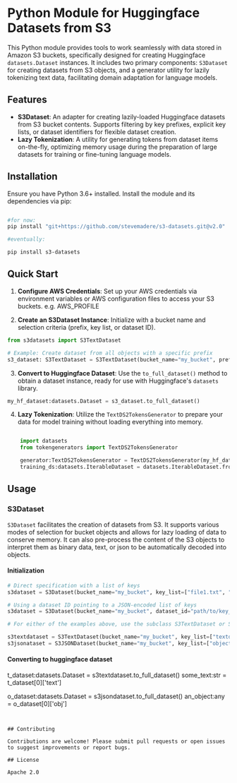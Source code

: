 
# Python Module for Huggingface Datasets from S3

This Python module provides tools to work seamlessly with data stored in Amazon S3 buckets, specifically designed for creating Huggingface `datasets.Dataset` instances. It includes two primary components: `S3Dataset` for creating datasets from S3 objects, and a generator utility for lazily tokenizing text data, facilitating domain adaptation for language models.

## Features

- **S3Dataset**: An adapter for creating lazily-loaded Huggingface datasets from S3 bucket contents. Supports filtering by key prefixes, explicit key lists, or dataset identifiers for flexible dataset creation.
- **Lazy Tokenization**: A utility for generating tokens from dataset items on-the-fly, optimizing memory usage during the preparation of large datasets for training or fine-tuning language models.

## Installation

Ensure you have Python 3.6+ installed. Install the module and its dependencies via pip:

```sh

#for now:
pip install "git+https://github.com/stevemadere/s3-datasets.git@v2.0"

#eventually:

pip install s3-datasets


```

## Quick Start

1. **Configure AWS Credentials**: Set up your AWS credentials via environment variables or AWS configuration files to access your S3 buckets.  e.g. AWS_PROFILE

2. **Create an S3Dataset Instance**: Initialize with a bucket name and selection criteria (prefix, key list, or dataset ID).

```python
from s3datasets import S3TextDataset

# Example: Create dataset from all objects with a specific prefix
s3_dataset: S3TextDataset = S3TextDataset(bucket_name="my_bucket", prefix="my_data/")
```

3. **Convert to Huggingface Dataset**: Use the `to_full_dataset()` method to obtain a dataset instance, ready for use with Huggingface's `datasets` library.

```python
my_hf_dataset:datasets.Dataset = s3_dataset.to_full_dataset()
```

4. **Lazy Tokenization**: Utilize the `TextDS2TokensGenerator` to prepare your data for model training without loading everything into memory.

```python

    import datasets
    from tokengenerators import TextDS2TokensGenerator

    generator:TextDS2TokensGenerator = TextDS2TokensGenerator(my_hf_dataset,tokenizer, chunk_len=2048, min_stride= 64, max_waste=64)
    training_ds:datasets.IterableDataset = datasets.IterableDataset.from_generator(generator)
```

## Usage

### S3Dataset

`S3Dataset` facilitates the creation of datasets from S3. It supports various modes of selection for bucket objects and allows for lazy loading of data to conserve memory.  It can also pre-process the content of the S3 objects to interpret them as binary data, text, or json to be automatically decoded into objects.

#### Initialization

```python
# Direct specification with a list of keys
s3dataset = S3Dataset(bucket_name="my_bucket", key_list=["file1.txt", "file2.txt"])

# Using a dataset ID pointing to a JSON-encoded list of keys
s3dataset = S3Dataset(bucket_name="my_bucket", dataset_id="path/to/key_list.json")

# For either of the examples above, use the subclass S3TextDataset or S3JSONDataset to get utf-8 text or objects respectively

s3textdataset = S3TextDataset(bucket_name="my_bucket", key_list=["textdocs/file1.txt", "textdocs/file2.txt"])
s3jsonataset = S3JSONDataset(bucket_name="my_bucket", key_list=["objects/o1.json", "objects/o2.json"])

```

#### Converting to huggingface dataset

t_dataset:datasets.Dataset = s3textdataset.to_full_dataset()
some_text:str = t_dataset[0]['text']


o_dataset:datasets.Dataset = s3jsondataset.to_full_dataset()
an_object:any = o_dataset[0]['obj']



```


## Contributing

Contributions are welcome! Please submit pull requests or open issues to suggest improvements or report bugs.

## License

Apache 2.0

